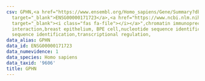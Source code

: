 ```yaml
---
csv: GPHN,<a href="https://www.ensembl.org/Homo_sapiens/Gene/Summary?db=core;g=ENSG00000171723"
  target="_blank">ENSG00000171723</a>,<a href="https://www.ncbi.nlm.nih.gov/pubmed/22863008"
  target="_blank"><i class="fas fa-file"></i></a>",chromatin immunoprecipitation assay,direct
  interaction,breast epithelium, BPE cell,nucleotide sequence identification,nucleotide
  sequence identification,transcriptional regulation,
data_alias: GPHN
data_id: ENSG00000171723
data_numevidence: 1
data_species: Homo sapiens
data_taxid: '9606'
title: GPHN
---
```

